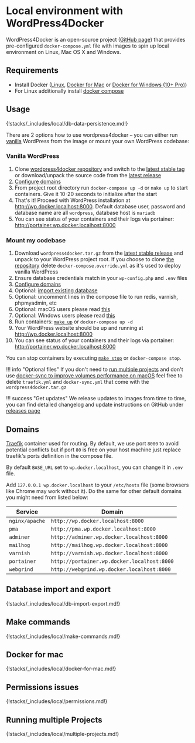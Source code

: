 # Local environment with WordPress4Docker

WordPress4Docker is an open-source project ([GitHub page](https://github.com/anaxexp/wordpress4docker)) that provides pre-configured `docker-compose.yml` file with images to spin up local environment on Linux, Mac OS X and Windows. 

## Requirements

* Install Docker ([Linux](https://docs.docker.com/engine/installation), [Docker for Mac](https://docs.docker.com/engine/installation/mac) or [Docker for Windows (10+ Pro)](https://docs.docker.com/engine/installation/windows))
* For Linux additionally install [docker compose](https://docs.docker.com/compose/install)

## Usage

{!stacks/_includes/local/db-data-persistence.md!}

There are 2 options how to use wordpress4docker – you can either run [vanilla](https://en.wikipedia.org/wiki/Vanilla_software) WordPress from the image or mount your own WordPress codebase:

### Vanilla WordPress

1. Clone [wordpress4docker repository](https://github.com/anaxexp/wordpress4docker) and switch to the [latest stable tag](https://github.com/anaxexp/wordpress4docker/releases) or download/unpack the source code from the [latest release](https://github.com/anaxexp/wordpress4docker/releases)
2. [Configure domains](#domains)
3. From project root directory run `docker-compose up -d` or `make up` to start containers. Give it 10-20 seconds to initialize after the start
4. That's it! Proceed with WordPress installation at http://wp.docker.localhost:8000. Default database user, password and database name are all `wordpress`, database host is `mariadb`
5. You can see status of your containers and their logs via portainer: http://portainer.wp.docker.localhost:8000

### Mount my codebase

1. Download `wordpress4docker.tar.gz` from the [latest stable release](https://github.com/anaxexp/wordpress4docker/releases) and unpack to your WordPress project root. If you choose to clone [the repository](https://github.com/anaxexp/wordpress4docker) delete `docker-compose.override.yml` as it's used to deploy vanilla WordPress
2. Ensure database credentials match in your `wp-config.php` and `.env` files 
3. [Configure domains](#domains)
4. Optional: [import existing database](#database-import-and-export)
5. Optional: uncomment lines in the compose file to run redis, varnish, phpmyadmin, etc
8. Optional: macOS users please read [this](#docker-for-mac)
9. Optional: Windows users please read [this](#windows)
10. Run containers: [`make up`](#make-commands) or `docker-compose up -d`
11. Your WordPress website should be up and running at http://wp.docker.localhost:8000
12. You can see status of your containers and their logs via portainer: http://portainer.wp.docker.localhost:8000

You can stop containers by executing [`make stop`](#make-commands) or `docker-compose stop`.

!!! info "Optional files"
    If you don't need to [run multiple projects](#running-multiple-projects) and don't use [docker-sync to improve volumes performance on macOS](#docker-for-mac) feel free to delete `traefik.yml` and `docker-sync.yml` that come with the `wordpress4docker.tar.gz`

!!! success "Get updates"
    We release updates to images from time to time, you can find detailed changelog and update instructions on GitHub under [releases page](https://github.com/anaxexp/wordpress4docker/releases)  
    
## Domains

[Traefik](https://hub.docker.com/_/traefik) container used for routing. By default, we use port `8000` to avoid potential conflicts but if port `80` is free on your host machine just replace traefik's ports definition in the compose file.

By default `BASE_URL` set to `wp.docker.localhost`, you can change it in `.env` file.

Add `127.0.0.1 wp.docker.localhost` to your `/etc/hosts` file (some browsers like Chrome may work without it). Do the same for other default domains you might need from listed below:  

| Service        | Domain                                      |
| ------------   | -----------------------------------------   |
| `nginx/apache` | `http://wp.docker.localhost:8000`           |
| `pma`          | `http://pma.wp.docker.localhost:8000`       |
| `adminer`      | `http://adminer.wp.docker.localhost:8000`   |
| `mailhog`      | `http://mailhog.wp.docker.localhost:8000`   |
| `varnish`      | `http://varnish.wp.docker.localhost:8000`   |
| `portainer`    | `http://portainer.wp.docker.localhost:8000` |
| `webgrind`     | `http://webgrind.wp.docker.localhost:8000`  |

## Database import and export

{!stacks/_includes/local/db-import-export.md!}

## Make commands

{!stacks/_includes/local/make-commands.md!}

## Docker for mac

{!stacks/_includes/local/docker-for-mac.md!}

## Permissions issues

{!stacks/_includes/local/permissions.md!}

## Running multiple Projects

{!stacks/_includes/local/multiple-projects.md!}